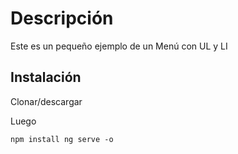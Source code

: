 # Descripción

Este es un pequeño ejemplo de un Menú con UL y LI


## Instalación

Clonar/descargar

Luego

``
npm install
ng serve -o
``
